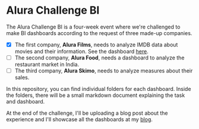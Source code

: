 # Alura Challenge BI

The Alura Challenge BI is a four-week event where we're challenged to make BI dashboards according to the request of three made-up companies.

- [x] The first company, **Alura Films**, needs to analyze IMDB data about movies and their information. See the dashboard [here](https://bit.ly/3uZP9MD).
- [ ] The second company, **Alura Food**, needs a dashboard to analyze the restaurant market in India.
- [ ] The third company, **Alura Skimo**, needs to analyze measures about their sales.

In this repository, you can find individual folders for each dashboard. Inside the folders, there will be a small markdown document explaining the task and dashboard.

At the end of the challenge, I'll be uploading a blog post about the experience and I'll showcase all the dashboards at my [blog](https://devmedeiros.github.io/).
